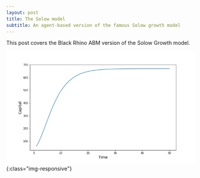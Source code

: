```yaml
---
layout: post
title: The Solow model
subtitle: An agent-based version of the famous Solow growth model
---
```


This post covers the Black Rhino ABM version of the Solow Growth model.

![Solow-output](../img/solow_capital.png){:class="img-responsive"}
